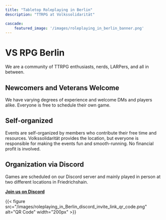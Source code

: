 ```yaml
---
title: "Tabletop Roleplaying in Berlin"
description: "TTRPG at Volkssolidarität"

cascade:
    featured_image: '/images/roleplaying_in_berlin_banner.png'
---
```


# VS RPG Berlin

We are a community of TTRPG enthusiasts, nerds, LARPers, and all in between.

## Newcomers and Veterans Welcome

We have varying degrees of experience and welcome DMs and players alike. Everyone is free to schedule their own game.

## Self-organized

Events are self-organized by members who contribute their free time and resources. Volkssolidarität provides the location, but everyone is responsible for making the events fun and smooth-running. No financial profit is involved.

## Organization via Discord

Games are scheduled on our Discord server and mainly played in person at two different locations in Friedrichshain.

**[Join us on Discord](https://discord.gg/WGgBGrP8pd)**

{{< figure src="/images/roleplaying_in_Berlin_discord_invite_link_qr_code.png" alt="QR Code" width="200px" >}}

